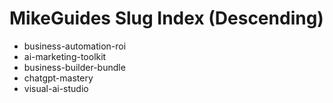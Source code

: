 # MikeGuides Slug Index (Descending)

- business-automation-roi
- ai-marketing-toolkit
- business-builder-bundle
- chatgpt-mastery
- visual-ai-studio

